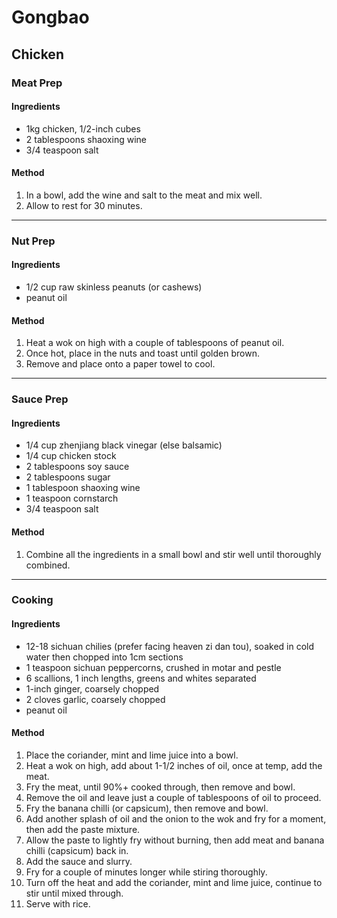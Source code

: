 # Gongbao

## Chicken

### Meat Prep

#### Ingredients

* 1kg chicken, 1/2-inch cubes
* 2 tablespoons shaoxing wine
* 3/4 teaspoon salt

#### Method

1. In a bowl, add the wine and salt to the meat and mix well.
1. Allow to rest for 30 minutes.

---

### Nut Prep

#### Ingredients

* 1/2 cup raw skinless peanuts (or cashews)
* peanut oil

#### Method

1. Heat a wok on high with a couple of tablespoons of peanut oil.
1. Once hot, place in the nuts and toast until golden brown.
1. Remove and place onto a paper towel to cool.

---

### Sauce Prep

#### Ingredients

* 1/4 cup zhenjiang black vinegar (else balsamic)
* 1/4 cup chicken stock
* 2 tablespoons soy sauce
* 2 tablespoons sugar
* 1 tablespoon shaoxing wine
* 1 teaspoon cornstarch
* 3/4 teaspoon salt

#### Method

1. Combine all the ingredients in a small bowl and stir well until thoroughly combined.

---

### Cooking

#### Ingredients

* 12-18 sichuan chilies (prefer facing heaven zi dan tou), soaked in cold water then chopped into 1cm sections
* 1 teaspoon sichuan peppercorns, crushed in motar and pestle
* 6 scallions, 1 inch lengths, greens and whites separated
* 1-inch ginger, coarsely chopped
* 2 cloves garlic, coarsely chopped
* peanut oil

#### Method

1. Place the coriander, mint and lime juice into a bowl.
1. Heat a wok on high, add about 1-1/2 inches of oil, once at temp, add the meat.
1. Fry the meat, until 90%+ cooked through, then remove and bowl.
1. Remove the oil and leave just a couple of tablespoons of oil to proceed.
1. Fry the banana chilli (or capsicum), then remove and bowl.
1. Add another splash of oil and the onion to the wok and fry for a moment, then add the paste mixture.
1. Allow the paste to lightly fry without burning, then add meat and banana chilli (capsicum) back in.
1. Add the sauce and slurry.
1. Fry for a couple of minutes longer while stiring thoroughly.
1. Turn off the heat and add the coriander, mint and lime juice, continue to stir until mixed through.
1. Serve with rice.
